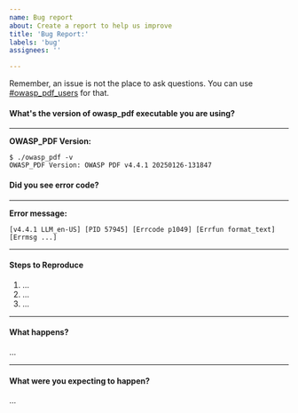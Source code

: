 ```yaml
---
name: Bug report
about: Create a report to help us improve
title: 'Bug Report:'
labels: 'bug'
assignees: ''

---
```


Remember, an issue is not the place to ask questions. You can use [#owasp_pdf_users](https://owasp.slack.com/archives/C07606V664W) for that.

#### What's the version of owasp_pdf executable you are using?
----------------------------------------
**OWASP_PDF Version:** 
```
$ ./owasp_pdf -v
OWASP_PDF Version: OWASP PDF v4.4.1 20250126-131847
```

#### Did you see error code?
----------------------------------------
**Error message:** 
```
[v4.4.1 LLM_en-US] [PID 57945] [Errcode p1049] [Errfun format_text] [Errmsg ...]
```

-------------------------------------------
#### Steps to Reproduce
1. …
2. …
3. …

-------------------------------------------
#### What happens?
…

-------------------------------------------
#### What were you expecting to happen?
…
